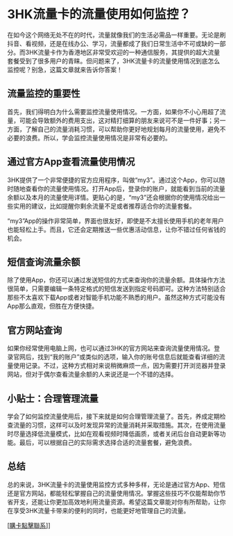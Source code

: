 # 3HK流量卡的流量使用如何监控？

在如今这个网络无处不在的时代，流量就像我们的生活必需品一样重要。无论是刷抖音、看视频，还是在线办公、学习，流量都成了我们日常生活中不可或缺的一部分。而3HK流量卡作为香港地区非常受欢迎的一种通信服务，其提供的超大流量套餐受到了很多用户的青睐。但问题来了，3HK流量卡的流量使用情况到底怎么监控呢？别急，这篇文章就来告诉你答案！

## 流量监控的重要性

首先，我们得明白为什么需要监控流量使用情况。一方面，如果你不小心用超了流量，可能会导致额外的费用支出，这对精打细算的朋友来说可不是一件好事；另一方面，了解自己的流量消耗习惯，可以帮助你更好地规划每月的流量使用，避免不必要的浪费。所以，学会监控流量使用情况是非常有必要的。

## 通过官方App查看流量使用情况

3HK提供了一个非常便捷的官方应用程序，叫做“my3”。通过这个App，你可以随时随地查看你的流量使用情况。打开App后，登录你的账户，就能看到当前的流量余额以及本月的流量使用详情。更贴心的是，“my3”还会根据你的使用情况给出一些实用的建议，比如提醒你剩余流量不足或者推荐适合你的流量套餐。

“my3”App的操作非常简单，界面也很友好，即使是不太擅长使用手机的老年用户也能轻松上手。而且，它还会定期推送一些优惠活动信息，让你不错过任何省钱的机会。

## 短信查询流量余额

除了使用App，你还可以通过发送短信的方式来查询你的流量余额。具体操作方法很简单，只需要编辑一条特定格式的短信发送到指定号码即可。这种方法特别适合那些不太喜欢下载App或者对智能手机功能不熟悉的用户。虽然这种方式可能没有App那么直观，但胜在方便快捷。

## 官方网站查询

如果你经常使用电脑上网，也可以通过3HK的官方网站来查询流量使用情况。登录官网后，找到“我的账户”或类似的选项，输入你的账号信息后就能查看详细的流量使用记录。不过，这种方式相对来说稍微麻烦一点，因为需要打开浏览器并登录网站，但对于偶尔查看流量余额的人来说还是一个不错的选择。

## 小贴士：合理管理流量

学会了如何监控流量使用后，接下来就是如何合理管理流量了。首先，养成定期检查流量的习惯，这样可以及时发现异常的流量消耗并采取措施。其次，在使用流量时尽量选择低流量模式，比如在观看视频时降低画质，或者关闭后台自动更新等功能。最后，可以根据自己的实际需求选择合适的流量套餐，避免浪费。

## 总结

总的来说，3HK流量卡的流量使用监控方式多种多样，无论是通过官方App、短信还是官方网站，都能轻松掌握自己的流量使用情况。掌握这些技巧不仅能帮助你节省开支，还能让你更加高效地利用流量资源。希望这篇文章能对你有所帮助，让你在享受3HK流量卡带来的便利的同时，也能更好地管理自己的流量。

[[購卡點擊聯系](https://t.me/s/esim1088)]]